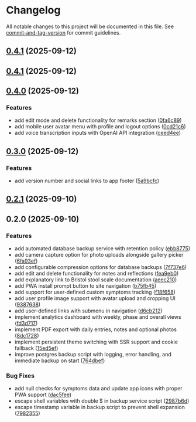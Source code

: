 # Changelog

All notable changes to this project will be documented in this file. See [commit-and-tag-version](https://github.com/absolute-version/commit-and-tag-version) for commit guidelines.

## [0.4.1](https://github.com/scepbjoern/fairment_Darmkur_App/compare/v0.4.0...v0.4.1) (2025-09-12)

## [0.4.1](https://github.com/scepbjoern/fairment_Darmkur_App/compare/v0.4.0...v0.4.1) (2025-09-12)

## [0.4.0](https://github.com/scepbjoern/fairment_Darmkur_App/compare/v0.3.0...v0.4.0) (2025-09-12)


### Features

* add edit mode and delete functionality for remarks section ([0fa6c89](https://github.com/scepbjoern/fairment_Darmkur_App/commit/0fa6c893708b05a77b48ff7e6b7c8cf33ad923ab))
* add mobile user avatar menu with profile and logout options ([0cd21c6](https://github.com/scepbjoern/fairment_Darmkur_App/commit/0cd21c6661fb6346f6a07712f277ce913b6e429a))
* add voice transcription inputs with OpenAI API integration ([ceed4ee](https://github.com/scepbjoern/fairment_Darmkur_App/commit/ceed4ee34749f8f01044c9939e9d2d226508f710))

## [0.3.0](https://github.com/scepbjoern/fairment_Darmkur_App/compare/v0.2.1...v0.3.0) (2025-09-12)


### Features

* add version number and social links to app footer ([5a9bcfc](https://github.com/scepbjoern/fairment_Darmkur_App/commit/5a9bcfc074d790c4c8ad6f69c2d4d28d3d150c0d))

## [0.2.1](https://github.com/scepbjoern/fairment_Darmkur_App/compare/v0.2.0...v0.2.1) (2025-09-10)

## 0.2.0 (2025-09-10)


### Features

* add automated database backup service with retention policy ([ebb8775](https://github.com/scepbjoern/fairment_Darmkur_App/commit/ebb8775a9ccd2b8b215633abeec0cb5a426fa45e))
* add camera capture option for photo uploads alongside gallery picker ([6fa93ef](https://github.com/scepbjoern/fairment_Darmkur_App/commit/6fa93ef10ae44c40358dd975080d660caa60ab4d))
* add configurable compression options for database backups ([7f737e6](https://github.com/scepbjoern/fairment_Darmkur_App/commit/7f737e6d30754df21af269b91d09d3e4497226ae))
* add edit and delete functionality for notes and reflections ([fea9eb0](https://github.com/scepbjoern/fairment_Darmkur_App/commit/fea9eb054d49310d1516ed0b1033e5905d421066))
* add explanatory link to Bristol stool scale documentation ([aeec210](https://github.com/scepbjoern/fairment_Darmkur_App/commit/aeec2101e96fae00b2633d6c05ad42517d26a1f1))
* add PWA install prompt button to site navigation ([b75fb45](https://github.com/scepbjoern/fairment_Darmkur_App/commit/b75fb457b9b982c8f583f10534e38857facb59ad))
* add support for user-defined custom symptoms tracking ([f18f658](https://github.com/scepbjoern/fairment_Darmkur_App/commit/f18f658391c58dee7a0cc20a57e71f1c3ec20b6e))
* add user profile image support with avatar upload and cropping UI ([9387638](https://github.com/scepbjoern/fairment_Darmkur_App/commit/93876385eff04fd20b576d55b889e5ed30307dbb))
* add user-defined links with submenu in navigation ([d6cb212](https://github.com/scepbjoern/fairment_Darmkur_App/commit/d6cb21234616b5d302b70220a411578ba23ec452))
* implement analytics dashboard with weekly, phase and overall views ([fd3d717](https://github.com/scepbjoern/fairment_Darmkur_App/commit/fd3d71782cb6a27af9b6e87b1e39e50fd396794d))
* implement PDF export with daily entries, notes and optional photos ([8dc1728](https://github.com/scepbjoern/fairment_Darmkur_App/commit/8dc1728f4b13819b4a18d32715d279ca50a3627f))
* implement persistent theme switching with SSR support and cookie fallback ([15ed5ef](https://github.com/scepbjoern/fairment_Darmkur_App/commit/15ed5eff304ebb40da089becca68614c7e04d184))
* improve postgres backup script with logging, error handling, and immediate backup on start ([764dbef](https://github.com/scepbjoern/fairment_Darmkur_App/commit/764dbefdfd615ac09f55103c1457f3d3807709ce))


### Bug Fixes

* add null checks for symptoms data and update app icons with proper PWA support ([dac5fee](https://github.com/scepbjoern/fairment_Darmkur_App/commit/dac5fee14cda705da085b66343dcfdf96bf0f897))
* escape shell variables with double $ in backup service script ([2987b6d](https://github.com/scepbjoern/fairment_Darmkur_App/commit/2987b6dbd194b4c0438f6b612f0f1e885a0cd13f))
* escape timestamp variable in backup script to prevent shell expansion ([7982355](https://github.com/scepbjoern/fairment_Darmkur_App/commit/79823555972f6957e33228dde8cd84dea19b2347))

